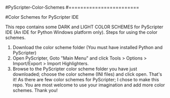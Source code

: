 #PyScripter-Color-Schemes
#========================

#Color Schemes for PyScripter IDE

This repo contains some DARK and LIGHT COLOR SCHEMES for PyScripter IDE
(An IDE for Python Windows platform only).
Steps for using the color schemes.
1. Download the color scheme folder (You must have installed Python and
PyScripter)
2. Open PyScripter, Goto "Main Menu"  and click Tools > Options >
Import/Export > Import Highlighters.
3. Browse to the PyScripter color scheme folder you have just
downloaded; choose the color scheme (INI files) and click open.
That's it!
As there are few color schemes for PyScripter; I chose to make this
repo. You are most welcome to use your imagination and add more color
schemes.
Thank you!
